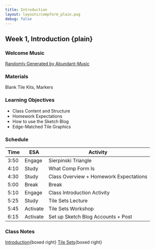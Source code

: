 ```yaml
---
title: Introduction
layout: layouts/compform_plain.pug
debug: false
---
```


## Week 1, Introduction {plain}

### Welcome Music
[Randomly Generated by Abundant-Music](http://www.abundant-music.com/)

### Materials
Blank Tile Kits, Markers

### Learning Objectives
- Class Content and Structure
- Homework Expectations
- How to use the Sketch Blog
- Edge-Matched Tile Graphics

### Schedule

Time    | ESA       | Activity
---     | ---       | ---
3:50    | Engage    | Sierpinski Triangle
4:10    | Study     | What Comp Form Is
4:30    | Study     | Class Overview + Homework Expectations
5:00    | Break     | Break
5:10    | Engage    | Class Introduction Activity
5:25    | Study     | Tile Sets Lecture
5:45    | Activate  | Tile Sets Workshop
6:15    | Activate  | Set up Sketch Blog Accounts + Post


<!-- ::: .activity

## Class Introductions


/:: -->




### Class Notes

[Introduction](./index.html){boxed right}
[Tile Sets](../tiles/index.html){boxed right}
